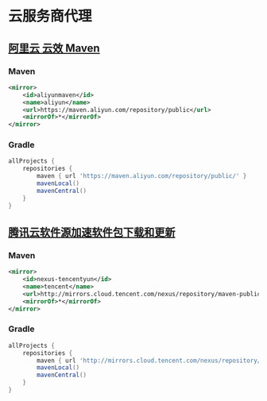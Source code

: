 # 云服务商代理

## [阿里云 云效 Maven](https://maven.aliyun.com/mvn/guide)

### Maven

```xml
<mirror>
    <id>aliyunmaven</id>
    <name>aliyun</name>
    <url>https://maven.aliyun.com/repository/public</url>
    <mirrorOf>*</mirrorOf>
</mirror>
```

### Gradle

```groovy
allProjects {
    repositories {
        maven { url 'https://maven.aliyun.com/repository/public/' }
        mavenLocal()
        mavenCentral()
    }
}
```

## [腾讯云软件源加速软件包下载和更新](https://cloud.tencent.com/document/product/213/8623)

### Maven

```xml
<mirror>
    <id>nexus-tencentyun</id>
    <name>tencent</name>
    <url>http://mirrors.cloud.tencent.com/nexus/repository/maven-public/</url>
    <mirrorOf>*</mirrorOf>
</mirror>
```

### Gradle

```groovy
allProjects {
    repositories {
        maven { url 'http://mirrors.cloud.tencent.com/nexus/repository/maven-public/' }
        mavenLocal()
        mavenCentral()
    }
}
```
